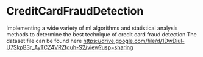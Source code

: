 # CreditCardFraudDetection
Implementing a wide variety of ml algorithms and statistical analysis methods to determine the best technique of credit card fraud detection
The dataset file can be found here
https://drive.google.com/file/d/1DwDiul-U7SkpB3r_AyTCZ4VRZfquh-S2/view?usp=sharing
